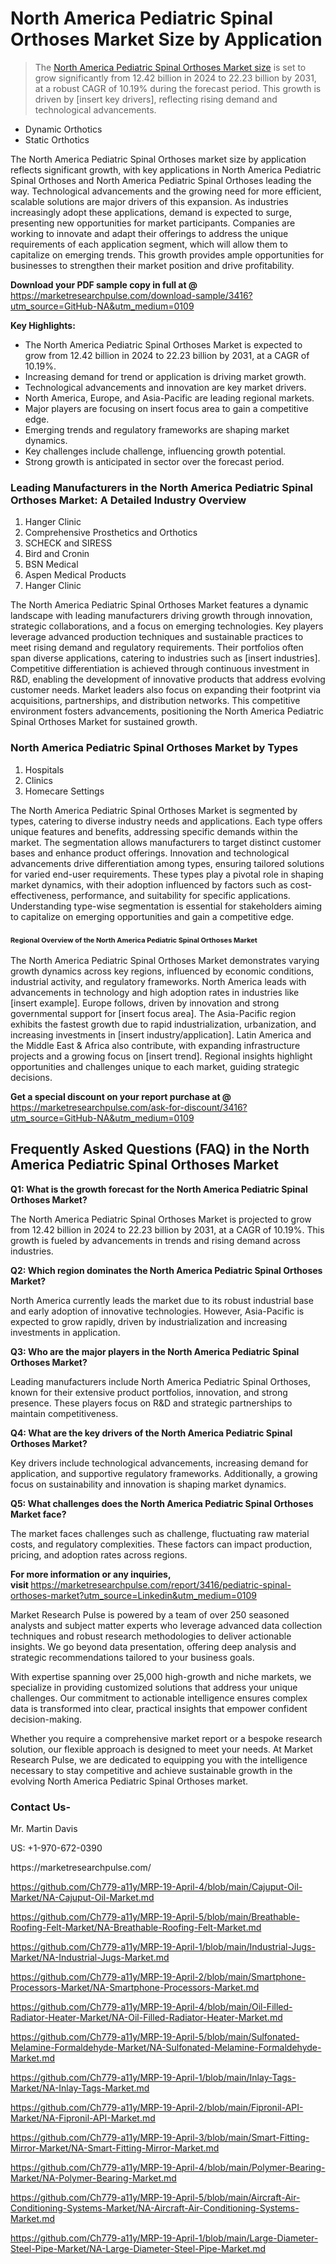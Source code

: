 <h1>North America Pediatric Spinal Orthoses Market&nbsp;Size by Application</h1><blockquote><p>The <a href="https://marketresearchpulse.com/download-sample/3416?utm_source=GitHub-NA&amp;utm_medium=0109">North America Pediatric Spinal Orthoses Market size</a> is set to grow significantly from 12.42 billion in 2024 to 22.23 billion by 2031, at a robust CAGR of 10.19% during the forecast period. This growth is driven by [insert key drivers], reflecting rising demand and technological advancements.</p></blockquote><ul><li>Dynamic Orthotics <li> Static Orthotics</li></ul><p>The North America Pediatric Spinal Orthoses market size by application reflects significant growth, with key applications in North America Pediatric Spinal Orthoses and North America Pediatric Spinal Orthoses leading the way. Technological advancements and the growing need for more efficient, scalable solutions are major drivers of this expansion. As industries increasingly adopt these applications, demand is expected to surge, presenting new opportunities for market participants. Companies are working to innovate and adapt their offerings to address the unique requirements of each application segment, which will allow them to capitalize on emerging trends. This growth provides ample opportunities for businesses to strengthen their market position and drive profitability.</p><p><strong>Download your PDF sample copy in full at @ </strong><a href="https://marketresearchpulse.com/download-sample/3416?utm_source=GitHub-NA&amp;utm_medium=0109">https://marketresearchpulse.com/download-sample/3416?utm_source=GitHub-NA&amp;utm_medium=0109</a></p><p><strong>Key Highlights: </strong></p><ul><li>The North America Pediatric Spinal Orthoses Market is expected to grow from 12.42 billion in 2024 to 22.23 billion by 2031, at a CAGR of 10.19%.</li><li>Increasing demand for trend or application is driving market growth.</li><li>Technological advancements and innovation are key market drivers.</li><li>North America, Europe, and Asia-Pacific are leading regional markets.</li><li>Major players are focusing on insert focus area to gain a competitive edge.</li><li>Emerging trends and regulatory frameworks are shaping market dynamics.</li><li>Key challenges include challenge, influencing growth potential.</li><li>Strong growth is anticipated in sector over the forecast period.</li></ul><h3>Leading Manufacturers in the North America Pediatric Spinal Orthoses Market: A Detailed Industry Overview</h3><ol><li>Hanger Clinic</li><li>Comprehensive Prosthetics and Orthotics</li><li>SCHECK and SIRESS</li><li>Bird and Cronin</li><li>BSN Medical</li><li>Aspen Medical Products</li><li>Hanger Clinic</li></ol><div class="flex max-w-full flex-col flex-grow"><div class="min-h-8 text-message flex w-full flex-col items-end gap-2 whitespace-normal break-words [.text-message+&amp;]:mt-5" dir="auto" data-message-author-role="assistant" data-message-id="fd8432e4-4910-450d-b182-61b7bfb0a01f" data-message-model-slug="gpt-4o"><div class="flex w-full flex-col gap-1 empty:hidden first:pt-[3px]"><div class="markdown prose w-full break-words dark:prose-invert light"><p>The North America Pediatric Spinal Orthoses Market features a dynamic landscape with leading manufacturers driving growth through innovation, strategic collaborations, and a focus on emerging technologies. Key players leverage advanced production techniques and sustainable practices to meet rising demand and regulatory requirements. Their portfolios often span diverse applications, catering to industries such as [insert industries]. Competitive differentiation is achieved through continuous investment in R&amp;D, enabling the development of innovative products that address evolving customer needs. Market leaders also focus on expanding their footprint via acquisitions, partnerships, and distribution networks. This competitive environment fosters advancements, positioning the North America Pediatric Spinal Orthoses Market for sustained growth.</p></div></div></div></div><h3>North America Pediatric Spinal Orthoses Market by Types</h3><ol><li>Hospitals <li> Clinics <li> Homecare Settings</li></ol><div class="flex max-w-full flex-col flex-grow"><div class="min-h-8 text-message flex w-full flex-col items-end gap-2 whitespace-normal break-words [.text-message+&amp;]:mt-5" dir="auto" data-message-author-role="assistant" data-message-id="084470be-0bb7-4664-bddf-5156b4f41249" data-message-model-slug="gpt-4o-mini"><div class="flex w-full flex-col gap-1 empty:hidden first:pt-[3px]"><div class="markdown prose w-full break-words dark:prose-invert light"><p>The North America Pediatric Spinal Orthoses Market is segmented by types, catering to diverse industry needs and applications. Each type offers unique features and benefits, addressing specific demands within the market. The segmentation allows manufacturers to target distinct customer bases and enhance product offerings. Innovation and technological advancements drive differentiation among types, ensuring tailored solutions for varied end-user requirements. These types play a pivotal role in shaping market dynamics, with their adoption influenced by factors such as cost-effectiveness, performance, and suitability for specific applications. Understanding type-wise segmentation is essential for stakeholders aiming to capitalize on emerging opportunities and gain a competitive edge.</p></div></div></div></div><h3><span style="font-size: 11px;">Regional Overview of the North America Pediatric Spinal Orthoses Market</span></h3><div class="flex max-w-full flex-col flex-grow"><div class="min-h-8 text-message flex w-full flex-col items-end gap-2 whitespace-normal break-words [.text-message+&amp;]:mt-5" dir="auto" data-message-author-role="assistant" data-message-id="e9038762-ce64-4e30-91c9-9bd413514231" data-message-model-slug="gpt-4o-mini"><div class="flex w-full flex-col gap-1 empty:hidden first:pt-[3px]"><div class="markdown prose w-full break-words dark:prose-invert light"><p>The North America Pediatric Spinal Orthoses Market demonstrates varying growth dynamics across key regions, influenced by economic conditions, industrial activity, and regulatory frameworks. North America leads with advancements in technology and high adoption rates in industries like [insert example]. Europe follows, driven by innovation and strong governmental support for [insert focus area]. The Asia-Pacific region exhibits the fastest growth due to rapid industrialization, urbanization, and increasing investments in [insert industry/application]. Latin America and the Middle East &amp; Africa also contribute, with expanding infrastructure projects and a growing focus on [insert trend]. Regional insights highlight opportunities and challenges unique to each market, guiding strategic decisions.</p></div></div></div></div><p><strong>Get a special discount on your report purchase at @ </strong><a href="https://marketresearchpulse.com/ask-for-discount/3416?utm_source=GitHub-NA&amp;utm_medium=0109">https://marketresearchpulse.com/ask-for-discount/3416?utm_source=GitHub-NA&amp;utm_medium=0109</a></p><h2>Frequently Asked Questions (FAQ) in the North America Pediatric Spinal Orthoses Market</h2><p><strong>Q1: What is the growth forecast for the North America Pediatric Spinal Orthoses Market?</strong></p><p>The North America Pediatric Spinal Orthoses Market is projected to grow from 12.42 billion in 2024 to 22.23 billion by 2031, at a CAGR of 10.19%. This growth is fueled by advancements in trends and rising demand across industries.</p><p><strong>Q2: Which region dominates the North America Pediatric Spinal Orthoses Market?</strong></p><p>North America currently leads the market due to its robust industrial base and early adoption of innovative technologies. However, Asia-Pacific is expected to grow rapidly, driven by industrialization and increasing investments in application.</p><p><strong>Q3: Who are the major players in the North America Pediatric Spinal Orthoses Market?</strong></p><p>Leading manufacturers include North America Pediatric Spinal Orthoses, known for their extensive product portfolios, innovation, and strong presence. These players focus on R&amp;D and strategic partnerships to maintain competitiveness.</p><p><strong>Q4: What are the key drivers of the North America Pediatric Spinal Orthoses Market?</strong></p><p>Key drivers include technological advancements, increasing demand for application, and supportive regulatory frameworks. Additionally, a growing focus on sustainability and innovation is shaping market dynamics.</p><p><strong>Q5: What challenges does the North America Pediatric Spinal Orthoses Market face?</strong></p><p>The market faces challenges such as challenge, fluctuating raw material costs, and regulatory complexities. These factors can impact production, pricing, and adoption rates across regions.</p><p><strong>For more information or any inquiries, visit&nbsp;</strong><a href="https://marketresearchpulse.com/report/3416/pediatric-spinal-orthoses-market?utm_source=Linkedin&utm_medium=0109">https://marketresearchpulse.com/report/3416/pediatric-spinal-orthoses-market?utm_source=Linkedin&utm_medium=0109</a></p><p>Market Research Pulse is powered by a team of over 250 seasoned analysts and subject matter experts who leverage advanced data collection techniques and robust research methodologies to deliver actionable insights. We go beyond data presentation, offering deep analysis and strategic recommendations tailored to your business goals.</p><p>With expertise spanning over 25,000 high-growth and niche markets, we specialize in providing customized solutions that address your unique challenges. Our commitment to actionable intelligence ensures complex data is transformed into clear, practical insights that empower confident decision-making.</p><p>Whether you require a comprehensive market report or a bespoke research solution, our flexible approach is designed to meet your needs. At Market Research Pulse, we are dedicated to equipping you with the intelligence necessary to stay competitive and achieve sustainable growth in the evolving North America Pediatric Spinal Orthoses market.</p><h3><strong>Contact Us-</strong></h3><p>Mr. Martin Davis</p><p>US: +1-970-672-0390</p><p>https://marketresearchpulse.com/</p><p><a href="https://github.com/Ch779-a11y/MRP-19-April-4/blob/main/Cajuput-Oil-Market/NA-Cajuput-Oil-Market.md">https://github.com/Ch779-a11y/MRP-19-April-4/blob/main/Cajuput-Oil-Market/NA-Cajuput-Oil-Market.md</a></p><p><a href="https://github.com/Ch779-a11y/MRP-19-April-5/blob/main/Breathable-Roofing-Felt-Market/NA-Breathable-Roofing-Felt-Market.md">https://github.com/Ch779-a11y/MRP-19-April-5/blob/main/Breathable-Roofing-Felt-Market/NA-Breathable-Roofing-Felt-Market.md</a></p><p><a href="https://github.com/Ch779-a11y/MRP-19-April-1/blob/main/Industrial-Jugs-Market/NA-Industrial-Jugs-Market.md">https://github.com/Ch779-a11y/MRP-19-April-1/blob/main/Industrial-Jugs-Market/NA-Industrial-Jugs-Market.md</a></p><p><a href="https://github.com/Ch779-a11y/MRP-19-April-2/blob/main/Smartphone-Processors-Market/NA-Smartphone-Processors-Market.md">https://github.com/Ch779-a11y/MRP-19-April-2/blob/main/Smartphone-Processors-Market/NA-Smartphone-Processors-Market.md</a></p><p><a href="https://github.com/Ch779-a11y/MRP-19-April-4/blob/main/Oil-Filled-Radiator-Heater-Market/NA-Oil-Filled-Radiator-Heater-Market.md">https://github.com/Ch779-a11y/MRP-19-April-4/blob/main/Oil-Filled-Radiator-Heater-Market/NA-Oil-Filled-Radiator-Heater-Market.md</a></p><p><a href="https://github.com/Ch779-a11y/MRP-19-April-5/blob/main/Sulfonated-Melamine-Formaldehyde-Market/NA-Sulfonated-Melamine-Formaldehyde-Market.md">https://github.com/Ch779-a11y/MRP-19-April-5/blob/main/Sulfonated-Melamine-Formaldehyde-Market/NA-Sulfonated-Melamine-Formaldehyde-Market.md</a></p><p><a href="https://github.com/Ch779-a11y/MRP-19-April-1/blob/main/Inlay-Tags-Market/NA-Inlay-Tags-Market.md">https://github.com/Ch779-a11y/MRP-19-April-1/blob/main/Inlay-Tags-Market/NA-Inlay-Tags-Market.md</a></p><p><a href="https://github.com/Ch779-a11y/MRP-19-April-2/blob/main/Fipronil-API-Market/NA-Fipronil-API-Market.md">https://github.com/Ch779-a11y/MRP-19-April-2/blob/main/Fipronil-API-Market/NA-Fipronil-API-Market.md</a></p><p><a href="https://github.com/Ch779-a11y/MRP-19-April-3/blob/main/Smart-Fitting-Mirror-Market/NA-Smart-Fitting-Mirror-Market.md">https://github.com/Ch779-a11y/MRP-19-April-3/blob/main/Smart-Fitting-Mirror-Market/NA-Smart-Fitting-Mirror-Market.md</a></p><p><a href="https://github.com/Ch779-a11y/MRP-19-April-4/blob/main/Polymer-Bearing-Market/NA-Polymer-Bearing-Market.md">https://github.com/Ch779-a11y/MRP-19-April-4/blob/main/Polymer-Bearing-Market/NA-Polymer-Bearing-Market.md</a></p><p><a href="https://github.com/Ch779-a11y/MRP-19-April-5/blob/main/Aircraft-Air-Conditioning-Systems-Market/NA-Aircraft-Air-Conditioning-Systems-Market.md">https://github.com/Ch779-a11y/MRP-19-April-5/blob/main/Aircraft-Air-Conditioning-Systems-Market/NA-Aircraft-Air-Conditioning-Systems-Market.md</a></p><p><a href="https://github.com/Ch779-a11y/MRP-19-April-1/blob/main/Large-Diameter-Steel-Pipe-Market/NA-Large-Diameter-Steel-Pipe-Market.md">https://github.com/Ch779-a11y/MRP-19-April-1/blob/main/Large-Diameter-Steel-Pipe-Market/NA-Large-Diameter-Steel-Pipe-Market.md</a></p>
